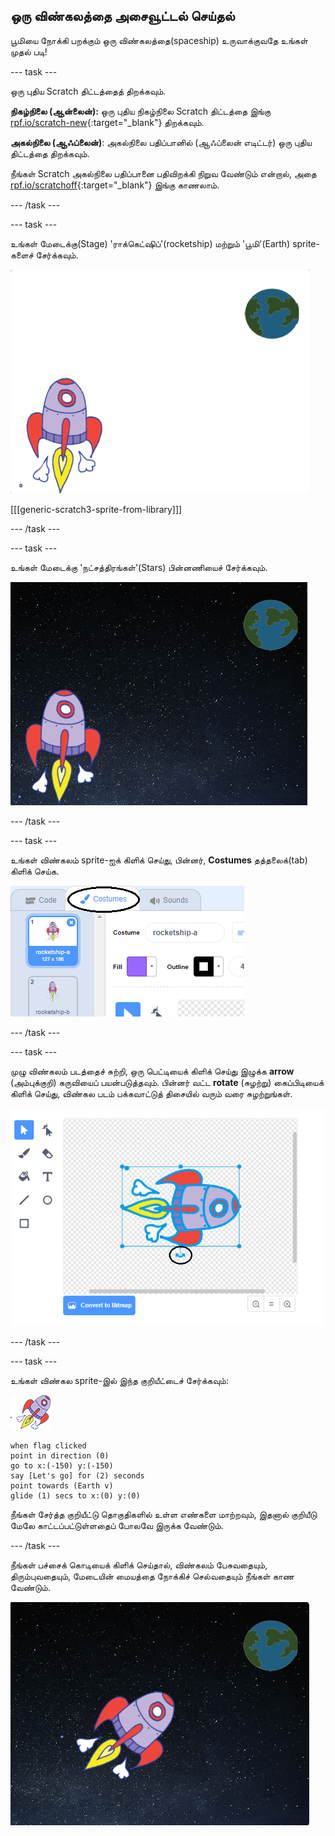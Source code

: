 ## ஒரு விண்கலத்தை அசைவூட்டல் செய்தல்

பூமியை நோக்கி பறக்கும் ஒரு விண்கலத்தை(spaceship) உருவாக்குவதே உங்கள் முதல் படி!

--- task ---

ஒரு புதிய Scratch திட்டத்தைத் திறக்கவும்.

**நிகழ்நிலை (ஆன்லைன்):** ஒரு புதிய நிகழ்நிலை Scratch திட்டத்தை இங்கு [rpf.io/scratch-new](http://rpf.io/scratchon){:target="_blank"} திறக்கவும்.

**அகல்நிலை (ஆஃப்லைன்)**: அகல்நிலை பதிப்பானில் (ஆஃப்லைன் எடிட்டர்) ஒரு புதிய திட்டத்தை திறக்கவும்.

நீங்கள் Scratch அகல்நிலை பதிப்பானை பதிவிறக்கி நிறுவ வேண்டும் என்றால், அதை [rpf.io/scratchoff](http://rpf.io/scratchoff){:target="_blank"} இங்கு காணலாம்.

--- /task ---

--- task ---

உங்கள் மேடைக்கு(Stage) 'ராக்கெட்ஷிப்'(rocketship) மற்றும் 'பூமி'(Earth) sprite-களைச் சேர்க்கவும்.

![விண்கலம் மற்றும் பூமி sprite-கள்](images/space-sprites.png)

[[[generic-scratch3-sprite-from-library]]]

--- /task ---

--- task ---

உங்கள் மேடைக்கு 'நட்சத்திரங்கள்'(Stars) பின்னணியைச் சேர்க்கவும்.

![ஒரு விண்வெளி பின்னணி](images/space-backdrop.png)

--- /task ---

--- task ---

உங்கள் விண்கலம் sprite-ஐக் கிளிக் செய்து, பின்னர், **Costumes** தத்தலைக்(tab) கிளிக் செய்க.

![Sprite costume](images/space-costume.png)

--- /task ---

--- task ---

முழு விண்கலம் படத்தைச் சுற்றி, ஒரு பெட்டியைக் கிளிக் செய்து இழுக்க **arrow** (அம்புக்குறி) கருவியைப் பயன்படுத்தவும். பின்னர் வட்ட **rotate** (சுழற்று) கைப்பிடியைக் கிளிக் செய்து, விண்கல படம் பக்கவாட்டுத் திசையில் வரும் வரை சுழற்றுங்கள்.

![ஒரு costume -ஐச் சுழற்றுதல்](images/space-rotate.png)

--- /task ---

--- task ---

உங்கள் விண்கல sprite-இல் இந்த குறியீட்டைச் சேர்க்கவும்:

![விண்கலம் sprite](images/sprite-spaceship.png)

```blocks3
when flag clicked
point in direction (0)
go to x:(-150) y:(-150)
say [Let's go] for (2) seconds
point towards (Earth v)
glide (1) secs to x:(0) y:(0)
```

நீங்கள் சேர்த்த குறியீட்டு தொகுதிகளில் உள்ள எண்களை மாற்றவும், இதனால் குறியீடு மேலே காட்டப்பட்டுள்ளதைப் போலவே இருக்க வேண்டும்.

--- /task ---

நீங்கள் பச்சைக் கொடியைக் கிளிக் செய்தால், விண்கலம் பேசுவதையும், திரும்புவதையும், மேடையின் மையத்தை நோக்கிச் செல்வதையும் நீங்கள் காண வேண்டும்.

![ஒரு விண்கலம் அசைவூட்டலைச் சோதித்தல்](images/space-animate-stage.png)